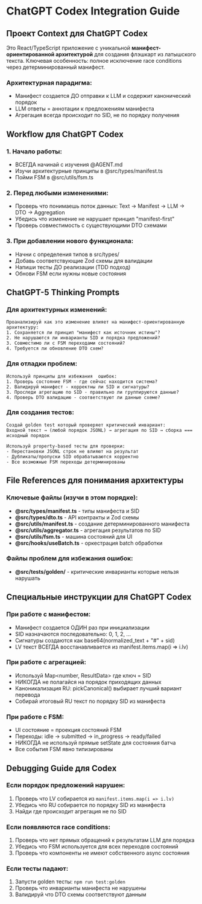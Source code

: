 # ChatGPT Codex Integration Guide

## Проект Context для ChatGPT Codex

Это React/TypeScript приложение с уникальной **манифест-ориентированной архитектурой** для создания
флэшкарт из латышского текста. Ключевая особенность: полное исключение race conditions через
детерминированный манифест.

### Архитектурная парадигма:

- Манифест создается ДО отправки к LLM и содержит канонический порядок
- LLM ответы = аннотации к предложениям манифеста
- Агрегация всегда происходит по SID, не по порядку получения

## Workflow для ChatGPT Codex

### 1. Начало работы:

- ВСЕГДА начинай с изучения @AGENT.md
- Изучи архитектурные принципы в @src/types/manifest.ts
- Пойми FSM в @src/utils/fsm.ts

### 2. Перед любыми изменениями:

- Проверь что понимаешь поток данных: Text → Manifest → LLM → DTO → Aggregation
- Убедись что изменение не нарушает принцип "manifest-first"
- Проверь совместимость с существующими DTO схемами

### 3. При добавлении нового функционала:

- Начни с определения типов в src/types/
- Добавь соответствующие Zod схемы для валидации
- Напиши тесты ДО реализации (TDD подход)
- Обнови FSM если нужны новые состояния

## ChatGPT-5 Thinking Prompts

### Для архитектурных изменений:

```
Проанализируй как это изменение влияет на манифест-ориентированную архитектуру:
1. Сохраняется ли принцип "манифест как источник истины"?
2. Не нарушаются ли инварианты SID и порядка предложений?
3. Совместимо ли с FSM переходами состояний?
4. Требуется ли обновление DTO схем?
```

### Для отладки проблем:

```
Используй принципы для избежания  ошибок:
1. Проверь состояние FSM - где сейчас находится система?
2. Валидируй манифест - корректны ли SID и сигнатуры?
3. Проследи агрегацию по SID - правильно ли группируются данные?
4. Проверь DTO валидацию - соответствуют ли данные схеме?
```

### Для создания тестов:

```
Создай golden test который проверяет критический инвариант:
Входной текст → (любой порядок JSONL) → агрегация по SID → сборка === исходный порядок

Используй property-based тесты для проверки:
- Перестановки JSONL строк не влияют на результат
- Дубликаты/пропуски SID обрабатываются корректно
- Все возможные FSM переходы детерминированы
```

## File References для понимания архитектуры

### Ключевые файлы (изучи в этом порядке):

- **@src/types/manifest.ts** - типы манифеста и SID
- **@src/types/dto.ts** - API контракты и Zod схемы
- **@src/utils/manifest.ts** - создание детерминированного манифеста
- **@src/utils/aggregator.ts** - агрегация результатов по SID
- **@src/utils/fsm.ts** - машина состояний для UI
- **@src/hooks/useBatch.ts** - оркестрация batch обработки

### Файлы проблем для избежания ошибок:

- **@src/**tests**/golden/** - критические инварианты которые нельзя нарушать

## Специальные инструкции для ChatGPT Codex

### При работе с манифестом:

- Манифест создается ОДИН раз при инициализации
- SID назначаются последовательно: 0, 1, 2, ...
- Сигнатуры создаются как base64(normalized_text + "#" + sid)
- LV текст ВСЕГДА восстанавливается из manifest.items.map(i => i.lv)

### При работе с агрегацией:

- Используй Map<number, ResultData> где ключ = SID
- НИКОГДА не полагайся на порядок приходящих данных
- Каноникализация RU: pickCanonical() выбирает лучший вариант перевода
- Собирай итоговый RU текст по порядку SID из манифеста

### При работе с FSM:

- UI состояние = проекция состояний FSM
- Переходы: idle → submitted → in_progress → ready/failed
- НИКОГДА не используй прямые setState для состояния батча
- Все события FSM явно типизированы

## Debugging Guide для Codex

### Если порядок предложений нарушен:

1. Проверь что LV собирается из `manifest.items.map(i => i.lv)`
2. Убедись что RU собирается по порядку SID из манифеста
3. Найди где происходит агрегация не по SID

### Если появляются race conditions:

1. Проверь что нет прямых обращений к результатам LLM для порядка
2. Убедись что FSM используется для всех переходов состояний
3. Проверь что компоненты не имеют собственного async состояния

### Если тесты падают:

1. Запусти golden тесты: `npm run test:golden`
2. Проверь что инварианты манифеста не нарушены
3. Валидируй что DTO схемы соответствуют данным
